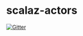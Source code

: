 # scalaz-actors

[![Gitter](https://badges.gitter.im/scalaz/scalaz-actors.svg)](https://gitter.im/scalaz/scalaz-actors?utm_source=badge&utm_medium=badge&utm_campaign=pr-badge&utm_content=badge)